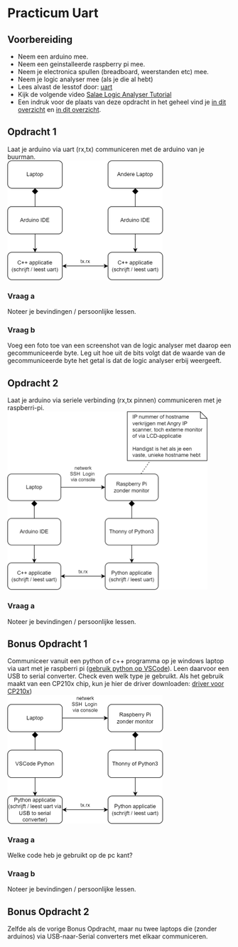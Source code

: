 # Practicum Uart

## Voorbereiding

- Neem een arduino mee.
- Neem een geinstalleerde raspberry pi mee.
- Neem je electronica spullen (breadboard, weerstanden etc) mee.
- Neem je logic analyser mee (als je die al hebt)
- Lees alvast de lesstof door: [uart](../README.md)
- Kijk de volgende video [Salae Logic Analyser Tutorial](https://www.youtube.com/watch?v=rR5cEFRO9_s)
- Een indruk voor de plaats van deze opdracht in het geheel vind je [in dit overzicht](./img/overzicht1.png) en [in dit overzicht](./img/overzicht2.png).

## Opdracht 1
Laat je arduino via uart (rx,tx) communiceren met de arduino van je buurman.    
<img src="./img/opdracht1.png" width="350px" />

### Vraag a
Noteer je bevindingen / persoonlijke lessen. 
### Vraag b
Voeg een foto toe van een screenshot van de logic analyser met daarop een gecommuniceerde byte. Leg uit hoe uit de bits volgt dat de waarde van de gecommuniceerde byte het getal is dat de logic analyser erbij weergeeft.

## Opdracht 2
Laat je arduino via seriele verbinding (rx,tx pinnen) communiceren met je raspberri-pi.   
<img src="./img/opdracht2.png" width="450px" />
### Vraag a
Noteer je bevindingen / persoonlijke lessen.

## Bonus Opdracht 1
Communiceer vanuit een python of c++ programma op je windows laptop via uart met je raspberri pi ([gebruik python op VSCode](../../../software/python/python-op-vscode.md)).
Leen daarvoor een USB to serial converter.
Check even welk type je gebruikt. Als het gebruik maakt van een CP210x chip, kun je hier de driver downloaden:  [driver voor CP210x](https://www.silabs.com/developers/usb-to-uart-bridge-vcp-drivers?tab=downloads))   
<img src="./img/bonus-opdracht.png" width="350px" />

### Vraag a
Welke code heb je gebruikt op de pc kant?
### Vraag b
Noteer je bevindingen / persoonlijke lessen.

## Bonus Opdracht 2
Zelfde als de vorige Bonus Opdracht, maar nu twee laptops die (zonder arduinos) via USB-naar-Serial converters met elkaar communiceren.